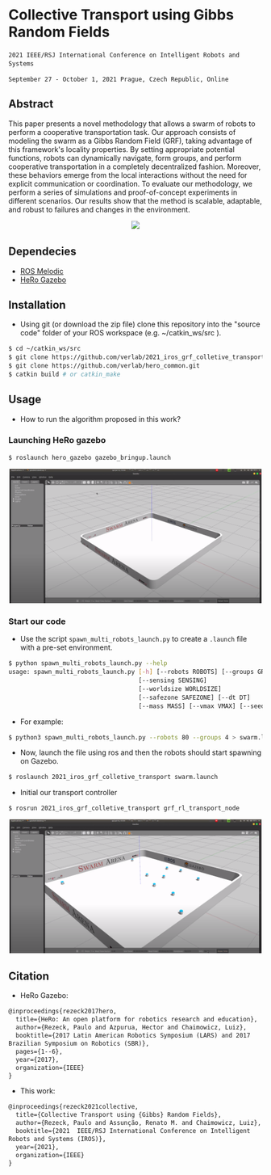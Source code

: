 # Collective Transport using Gibbs Random Fields
```2021 IEEE/RSJ International Conference on Intelligent Robots and Systems```

```September 27 - October 1, 2021 Prague, Czech Republic, Online```

## Abstract
This paper presents a novel methodology that allows a swarm of robots to perform a cooperative transportation task. Our approach consists of modeling the swarm as a Gibbs Random Field (GRF), taking advantage of this framework's locality properties. By setting appropriate potential functions, robots can dynamically navigate, form groups, and perform cooperative transportation in a completely decentralized fashion. Moreover, these behaviors emerge from the local interactions without the need for explicit communication or coordination. To evaluate our methodology, we perform a series of simulations and proof-of-concept experiments in different scenarios. Our results show that the method is scalable, adaptable, and robust to failures and changes in the environment.

<p align="center">
  <img width="500" src="resources/transport.png">
</p>


## Dependecies

-   [ROS Melodic](http://wiki.ros.org/melodic/Installation)
-   [HeRo Gazebo](github.com/verlab/hero_common)


## Installation

-   Using git (or download the zip file) clone this repository into the "source code" folder of your ROS workspace (e.g. ~/catkin_ws/src ).

```sh
$ cd ~/catkin_ws/src
$ git clone https://github.com/verlab/2021_iros_grf_colletive_transport.git
$ git clone https://github.com/verlab/hero_common.git
$ catkin build # or catkin_make
```

## Usage

- How to run the algorithm proposed in this work?

### Launching HeRo gazebo
```sh
$ roslaunch hero_gazebo gazebo_bringup.launch 
```
<p align="center">
  <img width="500" src="resources/gazebo_hero.png">
</p>

### Start our code
- Use the script ```spawn_multi_robots_launch.py``` to create a ```.launch``` file with a pre-set environment.
```sh
$ python spawn_multi_robots_launch.py --help
usage: spawn_multi_robots_launch.py [-h] [--robots ROBOTS] [--groups GROUPS]
                                    [--sensing SENSING]
                                    [--worldsize WORLDSIZE]
                                    [--safezone SAFEZONE] [--dt DT]
                                    [--mass MASS] [--vmax VMAX] [--seed SEED]
```
- For example:
```sh
$ python3 spawn_multi_robots_launch.py --robots 80 --groups 4 > swarm.launch
```
- Now, launch the file using ros and then the robots should start spawning on Gazebo.
```sh
$ roslaunch 2021_iros_grf_colletive_transport swarm.launch
```
- Initial our transport controller
```sh
$ rosrun 2021_iros_grf_colletive_transport grf_rl_transport_node
```

<p align="center">
  <img width="500" src="resources/heros.png">
</p>


## Citation
- HeRo Gazebo:
```
@inproceedings{rezeck2017hero,
  title={HeRo: An open platform for robotics research and education},
  author={Rezeck, Paulo and Azpurua, Hector and Chaimowicz, Luiz},
  booktitle={2017 Latin American Robotics Symposium (LARS) and 2017 Brazilian Symposium on Robotics (SBR)},
  pages={1--6},
  year={2017},
  organization={IEEE}
}
```
- This work:
```
@inproceedings{rezeck2021collective,
  title={Collective Transport using {Gibbs} Random Fields},
  author={Rezeck, Paulo and Assunção, Renato M. and Chaimowicz, Luiz},
  booktitle={2021  IEEE/RSJ International Conference on Intelligent Robots and Systems (IROS)},
  year={2021},
  organization={IEEE}
}
```
